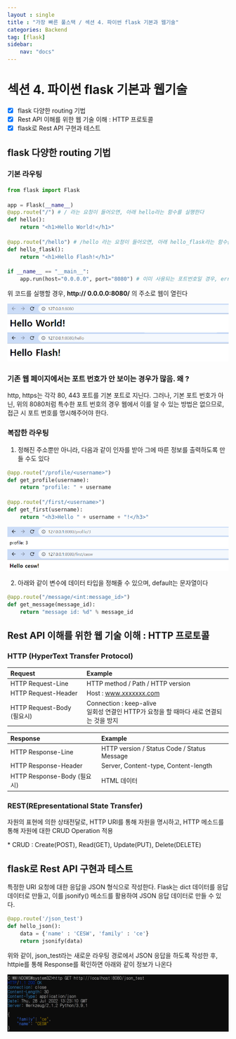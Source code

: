 ```yaml
---
layout : single
title : "가장 빠른 풀스택 / 섹션 4. 파이썬 flask 기본과 웹기술"
categories: Backend
tag: [flask]
sidebar:
    nav: "docs"
---
```


# 섹션 4. 파이썬 flask 기본과 웹기술

-  [x] flask 다양한 routing 기법
-  [x] Rest API 이해를 위한 웹 기술 이해 : HTTP 프로토콜
-  [x] flask로 Rest API 구현과 테스트

## flask 다양한 routing 기법

### 기본 라우팅

```python
from flask import Flask

app = Flask(__name__)
@app.route("/") # / 라는 요청이 들어오면, 아래 hello라는 함수를 실행한다
def hello():                           
    return "<h1>Hello World!</h1>"

@app.route("/hello") # /hello 라는 요청이 들어오면, 아래 hello_flask라는 함수를 실행한다
def hello_flask():
    return "<h1>Hello Flash!</h1>"

if __name__ == "__main__":              
    app.run(host="0.0.0.0", port="8080") # 이미 사용되는 포트번호일 경우, error
```

위 코드를 실행할 경우, **http:// 0.0.0.0:8080/** 의 주소로 웹이 열린다

<img src = "/images/flask/1.png">

<img src = "/images/flask/2.png">

### 기존 웹 페이지에서는 포트 번호가 안 보이는 경우가 많음. 왜 ?

http, https는 각각 80, 443 포트를 기본 포트로 지닌다. 그러나, 기본 포트 번호가 아닌, 위의 8080처럼 특수한 포트 번호의 경우 웹에서 이를 알 수 있는 방법은 없으므로, 접근 시 포트 번호를 명시해주어야 한다.

### 복잡한 라우팅

1) 정해진 주소뿐만 아니라, 다음과 같이 인자를 받아 그에 따른 정보를 출력하도록 만들 수도 있다

```python
@app.route("/profile/<username>")
def get_profile(username):
    return "profile: " + username

@app.route("/first/<username>")
def get_first(username):
    return "<h3>Hello " + username + "!</h3>"
```

<img src = "/images/flask/3.png">

<img src = "/images/flask/4.png">

2) 아래와 같이 변수에 데이터 타입을 정해줄 수 있으며, default는 문자열이다

```python
@app.route("/message/<int:message_id>")
def get_message(message_id):
    return "message id: %d" % message_id 
```

## Rest API 이해를 위한 웹 기술 이해 : HTTP 프로토콜

### HTTP (HyperText Transfer Protocol)

|Request|Example|
|:---|:---|
|HTTP Request-Line|HTTP method / Path / HTTP version|
|HTTP Request-Header|Host : www.xxxxxxx.com|
|HTTP Request-Body (필요시)|Connection : keep-alive<br>일회성 연결인 HTTP가 요청을 할 때마다 새로 연결되는 것을 방지|

|Response|Example|
|:---|:---|
|HTTP Response-Line|HTTP version / Status Code / Status Message|
|HTTP Response-Header|Server, Content-type, Content-length|
|HTTP Response-Body (필요시)|HTML 데이터|

### REST(REpresentational State Transfer)

자원의 표현에 의한 상태전달로, HTTP URI를 통해 자원을 명시하고, HTTP 메소드를 통해 자원에 대한 CRUD Operation 적용

\* CRUD : Create(POST), Read(GET), Update(PUT), Delete(DELETE)

## flask로 Rest API 구현과 테스트

특정한 URI 요청에 대한 응답을 JSON 형식으로 작성한다. Flask는 dict 데이터를 응답 데이터로 만들고, 이를 jsonify() 메소드를 활용하여 JSON 응답 데이터로 만들 수 있다. 

```python
@app.route('/json_test')
def hello_json():
    data = {'name' : 'CESW', 'family' : 'ce'}
    return jsonify(data)
```

위와 같이, json_test라는 새로운 라우팅 경로에서 JSON 응답을 하도록 작성한 후, httpie를 통해 Response를 확인하면 아래와 같이 정보가 나온다

<img src = "/images/flask/5.png">